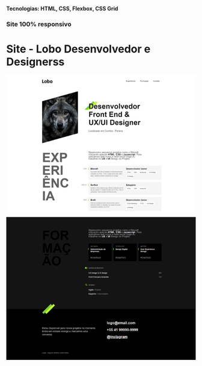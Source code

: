 <h4>Tecnologias: HTML, CSS, Flexbox, CSS Grid</h4>
<h3>Site 100% responsivo</h3>

# Site - Lobo Desenvolvedor e Designerss
<img src="https://github.com/dieegobs/Lobo---Desenvolvedor-e-Designer/blob/main/img/lobo.png?raw=true"/>
